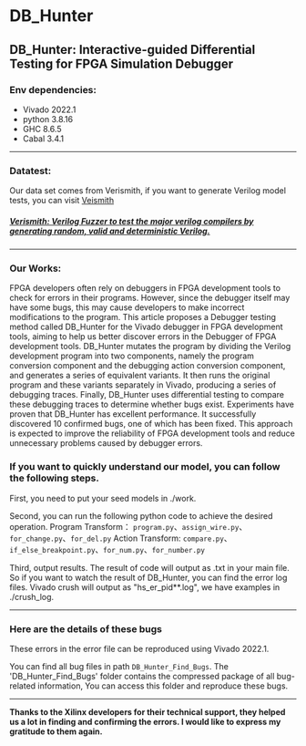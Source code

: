 # DB_Hunter

## DB_Hunter: Interactive-guided Differential Testing for FPGA Simulation Debugger 

### **Env dependencies:**
+ Vivado 2022.1
+ python 3.8.16
+ GHC 8.6.5
+ Cabal 3.4.1

---

### Datatest:
Our data set comes from Verismith, if you want to generate Verilog model tests, you can visit  [Veismith](https://github.com/ymherklotz/verismith)

##### [Verismith: Verilog Fuzzer to test the major verilog compilers by generating random, valid and deterministic Verilog.](https://github.com/ymherklotz/verismith)

---
### Our Works:
FPGA developers often rely on debuggers in FPGA development tools to check for errors in their programs. However, since the debugger itself may have some bugs, this may cause developers to make incorrect modifications to the program. This article proposes a Debugger testing method called DB_Hunter for the Vivado debugger in FPGA development tools, aiming to help us better discover errors in the Debugger of FPGA development tools. DB_Hunter mutates the program by dividing the Verilog development program into two components, namely the program conversion component and the debugging action conversion component, and generates a series of equivalent variants. It then runs the original program and these variants separately in Vivado, producing a series of debugging traces. Finally, DB_Hunter uses differential testing to compare these debugging traces to determine whether bugs exist. Experiments have proven that DB_Hunter has excellent performance. It successfully discovered 10 confirmed bugs, one of which has been fixed. This approach is expected to improve the reliability of FPGA development tools and reduce unnecessary problems caused by debugger errors.


### **If you want to quickly understand our model, you can follow the following steps.**

First, you need to put your seed models in ./work.

Second, you can run the following python code to achieve the desired operation.
Program Transform：
`program.py`、`assign_wire.py`、`for_change.py`、`for_del.py`
Action Transform:
`compare.py`、`if_else_breakpoint.py`、`for_num.py`、`for_number.py`

Third, output results. The result of code will output as .txt in your main file. So if you want to watch the result of DB_Hunter, you can find the error log files. Vivado crush will output as "hs_er_pid**.log", we have examples in ./crush_log.


---

### Here are the details of these bugs
These errors in the error file can be reproduced using Vivado 2022.1.

You can find all bug files in path `DB_Hunter_Find_Bugs`.
The 'DB_Hunter_Find_Bugs' folder contains the compressed package of all bug-related information, You can access this folder and reproduce these bugs.

---
**Thanks to the Xilinx developers for their technical support, they helped us a lot in finding and confirming the errors. I would like to express my gratitude to them again.**
